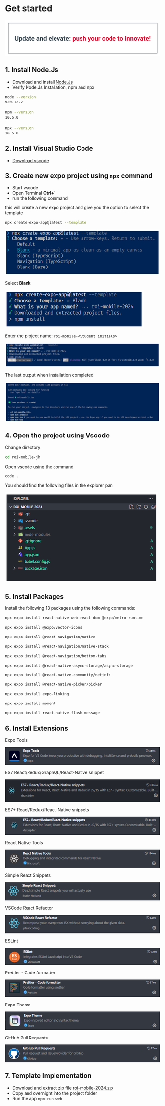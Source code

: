 # Get started

![0](../Images/JH_2024-05-27-09-59-02.png)

## 1. Install Node.Js

- Download and install [Node.Js](https://nodejs.org/en)
- Verify Node.Js Installation, npm and npx

```bash
node --version
v20.12.2

npm --version
10.5.0

npx --version
10.5.0
```

## 2. Install Visual Studio Code

- [Download vscode](https://code.visualstudio.com/download)

## 3. Create new expo project using `npx` command

- Start vscode
- Open Terminal **Ctrl+`**
- run the following command

this will create a new expo project and give you the option to select the template

```bash
npx create-expo-app@latest --template
```

![1](../Images/JH_2024-05-26-20-12-16.png)

Select **Blank**

![2](../Images/JH_2024-05-26-20-12-47.png)

Enter the project name: `roi-mobile-<Student initials>`

![3](../Images/JH_2024-05-26-20-14-35.png)

The last output when installation completed

![4](../Images/JH_2024-05-26-20-16-01.png)

## 4. Open the project using Vscode

Change directory

```bash
cd roi-mobile-jh
```

Open vscode using the command

```bash
code .
```

You should find the following files in the explorer pan

![5](../Images/JH_2024-05-26-20-18-27.png)

## 5. Install Packages

Install the following 13 packages using the following commands:

```bash
npx expo install react-native-web react-dom @expo/metro-runtime
```

```bash
npx expo install @expo/vector-icons
```

```bash
npx expo install @react-navigation/native
```

```bash
npx expo install @react-navigation/native-stack
```

```bash
npx expo install @react-navigation/bottom-tabs
```

```bash
npx expo install @react-native-async-storage/async-storage
```

```bash
npx expo install @react-native-community/netinfo
```

```bash
npx expo install @react-native-picker/picker
```

```bash
npx expo install expo-linking
```

```bash
npx expo install moment
```

```bash
npx expo install react-native-flash-message
```

## 6. Install Extensions

Expo Tools

![6](../Images/JH_2024-05-26-22-56-28.png)

ES7 React/Redux/GraphQL/React-Native snippet

![7](../Images/JH_2024-05-26-22-50-28.png)

ES7+ React/Redux/React-Native snippets

![8](../Images/JH_2024-05-26-22-51-20.png)

React Native Tools

![9](../Images/JH_2024-05-26-22-52-42.png)

Simple React Snippets

![10](../Images/JH_2024-05-26-22-53-19.png)

VSCode React Refactor

![11](../Images/JH_2024-05-26-22-54-02.png)

ESLint

![12](../Images/JH_2024-05-26-22-54-47.png)

Prettier - Code formatter

![13](../Images/JH_2024-05-26-22-55-43.png)

Expo Theme

![14](../Images/JH_2024-05-26-22-56-57.png)

GitHub Pull Requests

![15](../Images/JH_2024-05-26-23-09-39.png)

## 7. Template Implementation

- Download and extract zip file [roi-mobile-2024.zip](/Documents/roi-mobile-2024.zip)
- Copy and overnight into the project folder
- Run the app `npm run web`
